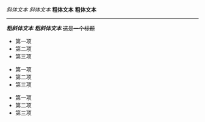 *斜体文本*
_斜体文本_
**粗体文本**
__粗体文本__

***

***粗斜体文本***
___粗斜体文本___
~~这是一个标题~~


* 第一项
* 第二项
* 第三项

+ 第一项
+ 第二项
+ 第三项


- 第一项
- 第二项
- 第三项
